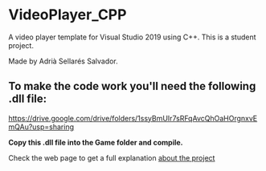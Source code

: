 # VideoPlayer_CPP
 A video player template for Visual Studio 2019 using C++.
 This is a student project.
 
 Made by Adrià Sellarés Salvador.

## To make the code work you'll need the following .dll file:
https://drive.google.com/drive/folders/1ssyBmUIr7sRFqAvcQhOaHOrgnxvEmQAu?usp=sharing

**Copy this .dll file into the Game folder and compile.**

Check the web page to get a full explanation [about the project](https://adriasesa.github.io/VideoPlayerCpp/)
